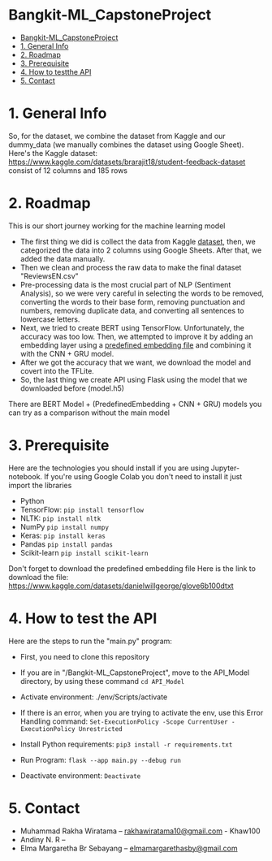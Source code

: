 # Bangkit-ML_CapstoneProject
- [Bangkit-ML\_CapstoneProject](#bangkit-ml_capstoneproject)
- [1. General Info](#1-general-info)
- [2. Roadmap](#2-roadmap)
- [3. Prerequisite](#3-prerequisite)
- [4. How to testthe API](#4-how-to-testthe-api)
- [5. Contact](#5-contact)

# 1. General Info
So, for the dataset, we combine the dataset from Kaggle and our dummy_data (we manually combines the dataset using Google Sheet).
Here's the Kaggle dataset: https://www.kaggle.com/datasets/brarajit18/student-feedback-dataset
consist of 12 columns and 185 rows

# 2. Roadmap
This is our short journey working for the machine learning model
- The first thing we did is collect the data from Kaggle [dataset](https://www.kaggle.com/datasets/brarajit18/student-feedback-dataset), then, we categorized the data into 2 columns using Google Sheets. After that, we added the data manually.
- Then we clean and process the raw data to make the final dataset "ReviewsEN.csv"
- Pre-processing data is the most crucial part of NLP (Sentiment Analysis), so we were very careful in selecting the words to be removed, converting the words to their base form, removing punctuation and numbers, removing duplicate data, and converting all sentences to lowercase letters.
- Next, we tried to create BERT using TensorFlow. Unfortunately, the accuracy was too low. Then, we attempted to improve it by adding an embedding layer using a [predefined embedding file](https://www.kaggle.com/datasets/danielwillgeorge/glove6b100dtxt)  and combining it with the CNN + GRU model.
- After we got the accuracy that we want, we download the model and covert into the TFLite.
- So, the last thing we create API using Flask using the model that we downloaded before (model.h5)

There are BERT Model + (PredefinedEmbedding + CNN + GRU) models you can try as a comparison without the main model

# 3. Prerequisite
Here are the technologies you should install if you are using Jupyter-notebook. If you're using Google Colab you don't need to install it just import the libraries
- Python
- TensorFlow:
```pip install tensorflow```
- NLTK:
```pip install nltk```
- NumPy
```pip install numpy```
- Keras:
```pip install keras```
- Pandas
```pip install pandas```
- Scikit-learn
```pip install scikit-learn```

Don't forget to download the predefined embedding file
Here is the link to download the file: https://www.kaggle.com/datasets/danielwillgeorge/glove6b100dtxt

# 4. How to test the API
Here are the steps to run the "main.py" program:
- First, you need to clone this repository
- If you are in "/Bangkit-ML_CapstoneProject", move to the API_Model directory, by using these command
```cd API_Model```
- Activate environment:
./env/Scripts/activate

- If there is an error, when you are trying to activate the env, use this Error Handling command:
```Set-ExecutionPolicy -Scope CurrentUser -ExecutionPolicy Unrestricted```

- Install Python requirements:
```pip3 install -r requirements.txt```

- Run Program:
```flask --app main.py --debug run```

- Deactivate environment:
```Deactivate```

# 5. Contact
- Muhammad Rakha Wiratama – rakhawiratama10@gmail.com - Khaw100
- Andiny N. R – 
- Elma Margaretha Br Sebayang – elmamargarethasby@gmail.com
  
